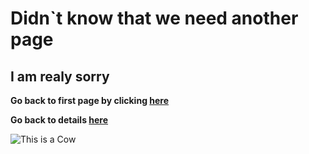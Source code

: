 # Didn`t know that we need another page

## I am realy sorry


__Go back to first page by clicking [here](index.md)__

__Go back to details [here](details.md)__

![This is a Cow](https://encrypted-tbn0.gstatic.com/images?q=tbn:ANd9GcQA8zBTuYBn6NS893bSNulkdOqrH6qcbbNaWA&s)